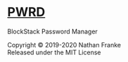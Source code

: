 # [PWRD](https://pwrd.xyz)
BlockStack Password Manager

Copyright © 2019-2020 Nathan Franke  
Released under the MIT License
